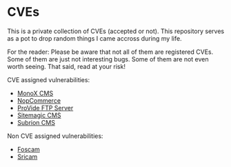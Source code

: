 # CVEs

This is a private collection of CVEs (accepted or not). This repository serves as a pot to drop random things I came accross during my life.

For the reader: Please be aware that not all of them are registered CVEs. Some of them are just not interesting bugs. Some of them are not even worth seeing. That said, read at your risk!

CVE assigned vulnerabilities:

* [MonoX CMS](./Mono%20CMS/readme.md)
* [NopCommerce](./NopCommerce/readme.md)
* [ProVide FTP Server](./ProVide/readme.md)
* [Sitemagic CMS](./SitemagicCMS/readme.md)
* [Subrion CMS](./Subrion%20CMS/readme.md)

Non CVE assigned vulnerabilities:

* [Foscam](./Foscam/readme.md)
* [Sricam](./Sricam/readme.md)
